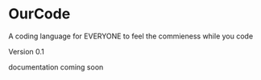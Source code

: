 # OurCode
A coding language for EVERYONE to feel the commieness while you code

Version 0.1

documentation coming soon
